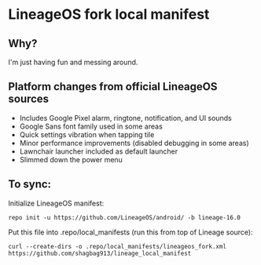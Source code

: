 # LineageOS fork local manifest

## Why?
I'm just having fun and messing around.

## Platform changes from official LineageOS sources
- Includes Google Pixel alarm, ringtone, notification, and UI sounds
- Google Sans font family used in some areas
- Quick settings vibration when tapping tile
- Minor performance improvements (disabled debugging in some areas)
- Lawnchair launcher included as default launcher
- Slimmed down the power menu

## To sync:
Initialize LineageOS manifest:
```
repo init -u https://github.com/LineageOS/android/ -b lineage-16.0
```

Put this file into .repo/local_manifests (run this from top of Lineage source):
```
curl --create-dirs -o .repo/local_manifests/lineageos_fork.xml https://github.com/shagbag913/lineage_local_manifest
```
